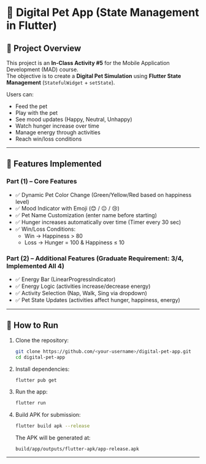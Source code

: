 # 🐾 Digital Pet App (State Management in Flutter)

## 📌 Project Overview
This project is an **In-Class Activity #5** for the Mobile Application Development (MAD) course.  
The objective is to create a **Digital Pet Simulation** using **Flutter State Management** (`StatefulWidget` + `setState`).  

Users can:
- Feed the pet
- Play with the pet
- See mood updates (Happy, Neutral, Unhappy)
- Watch hunger increase over time
- Manage energy through activities
- Reach win/loss conditions

---

## 🎯 Features Implemented
### Part (1) – Core Features
- ✅ Dynamic Pet Color Change (Green/Yellow/Red based on happiness level)  
- ✅ Mood Indicator with Emoji (😊 / 😐 / 😢)  
- ✅ Pet Name Customization (enter name before starting)  
- ✅ Hunger increases automatically over time (Timer every 30 sec)  
- ✅ Win/Loss Conditions:
  - Win → Happiness > 80
  - Loss → Hunger = 100 & Happiness ≤ 10  

### Part (2) – Additional Features (Graduate Requirement: 3/4, Implemented All 4)
- ✅ Energy Bar (LinearProgressIndicator)  
- ✅ Energy Logic (activities increase/decrease energy)  
- ✅ Activity Selection (Nap, Walk, Sing via dropdown)  
- ✅ Pet State Updates (activities affect hunger, happiness, energy)  

---

## 🚀 How to Run
1. Clone the repository:
   ```bash
   git clone https://github.com/<your-username>/digital-pet-app.git
   cd digital-pet-app
   ```
2. Install dependencies:
   ```bash
   flutter pub get
   ```
3. Run the app:
   ```bash
   flutter run
   ```
4. Build APK for submission:
   ```bash
   flutter build apk --release
   ```
   The APK will be generated at:
   ```
   build/app/outputs/flutter-apk/app-release.apk
   ```

---
